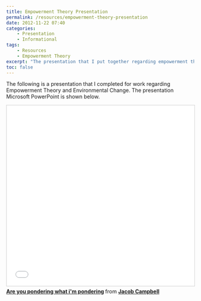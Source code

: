 ```yaml
---
title: Empowerment Theory Presentation
permalink: /resources/empowerment-theory-presentation
date: 2012-11-22 07:40
categories:
    - Presentation
    - Informational
tags:
    - Resources
    - Empowerment Theory
excerpt: "The presentation that I put together regarding empowerment theory."
toc: false
---
```



The following is a presentation that I completed for work regarding Empowerment Theory and Environmental Change.  The presentation Microsoft PowerPoint is shown below.

<iframe src="//www.slideshare.net/slideshow/embed_code/key/weczlL3RDgUWdt" width="595" height="485" frameborder="0" marginwidth="0" marginheight="0" scrolling="no" style="border:1px solid #CCC; border-width:1px; margin-bottom:5px; max-width: 100%;" allowfullscreen> </iframe> <div style="margin-bottom:5px"> <strong> <a href="//www.slideshare.net/campjacob/are-you-pondering-what-im-pondering" title="Are you pondering what i&#x27;m pondering" target="_blank">Are you pondering what i&#x27;m pondering</a> </strong> from <strong><a href="https://www.slideshare.net/campjacob" target="_blank">Jacob Campbell</a></strong> </div>
